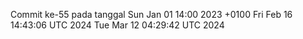 Commit ke-55 pada tanggal Sun Jan 01 14:00 2023 +0100
Fri Feb 16 14:43:06 UTC 2024
Tue Mar 12 04:29:42 UTC 2024
